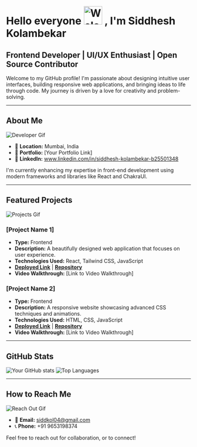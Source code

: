 # Hello everyone <img src="https://media.giphy.com/media/hvRJCLFzcasrR4ia7z/giphy.gif" width="50px" alt="Welcome Gif"> , I'm Siddhesh Kolambekar

## Frontend Developer | UI/UX Enthusiast | Open Source Contributor

Welcome to my GitHub profile! I'm passionate about designing intuitive user interfaces, building responsive web applications, and bringing ideas to life through code. My journey is driven by a love for creativity and problem-solving.

---

## About Me

![Developer Gif](https://media.giphy.com/media/26tn33aiTi1jkl6H6/giphy.gif)

- 📍 **Location:** Mumbai, India
- 🔗 **Portfolio:** [Your Portfolio Link]
- 🔎 **LinkedIn:** www.linkedin.com/in/siddhesh-kolambekar-b25501348

I'm currently enhancing my expertise in front-end development using modern frameworks and libraries like React and ChakraUI.

---

## Featured Projects

![Projects Gif](https://media.giphy.com/media/Ll22OhMLAlVDb8UQWe/giphy.gif)

### [Project Name 1]
- **Type:** Frontend
- **Description:** A beautifully designed web application that focuses on user experience.
- **Technologies Used:** React, Tailwind CSS, JavaScript
- **[Deployed Link](#)** | **[Repository](#)**
- **Video Walkthrough:** [Link to Video Walkthrough]

### [Project Name 2]
- **Type:** Frontend
- **Description:** A responsive website showcasing advanced CSS techniques and animations.
- **Technologies Used:** HTML, CSS, JavaScript
- **[Deployed Link](#)** | **[Repository](#)**
- **Video Walkthrough:** [Link to Video Walkthrough]

---

## GitHub Stats

![Your GitHub stats](https://github-readme-stats.vercel.app/api?username=Siddhesh-Kolambekar&show_icons=true&theme=radical)
![Top Languages](https://github-readme-stats.vercel.app/api/top-langs/?username=Siddhesh-Kolambekar&layout=compact&theme=radical)

---

## How to Reach Me

![Reach Out Gif](https://media.giphy.com/media/j5QcmXoFWlEzrgP55a/giphy.gif)

- 📧 **Email:** siddkol04@gmail.com
- 📞 **Phone:** +91 9653198374

Feel free to reach out for collaboration, or to connect!
